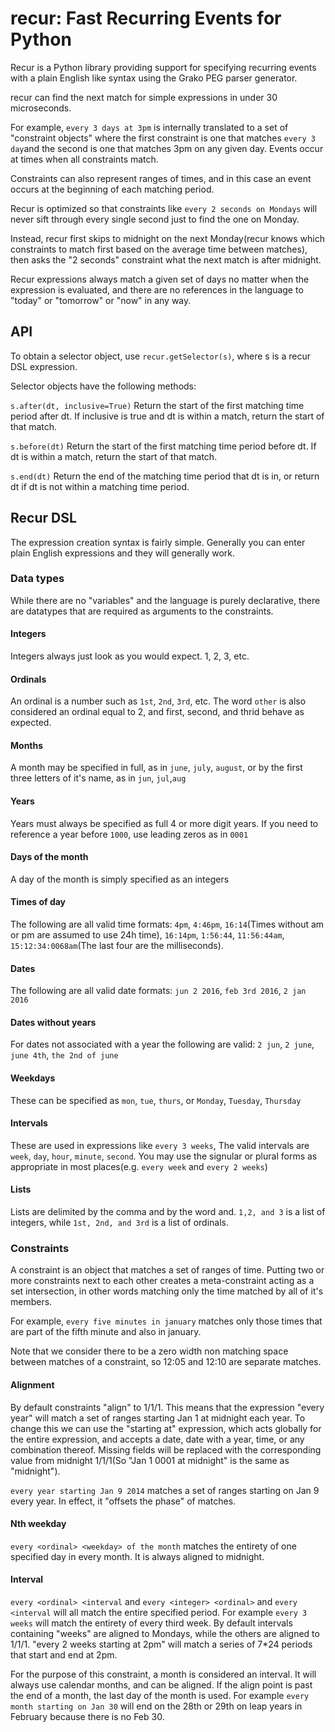 # recur: Fast Recurring Events for Python

Recur is a Python library providing support for specifying recurring events with a plain English like syntax using the Grako PEG parser generator.

recur can find the next match for simple expressions in under 30 microseconds.

For example, `every 3 days at 3pm`
is internally translated to a set of "constraint objects" where the first constraint is one that matches `every 3 day`and the second is one that matches 3pm on any given day. Events occur at times when all constraints match.

Constraints can also represent ranges of times, and in this case an event occurs at the beginning of each matching period.

Recur is optimized so that constraints like `every 2 seconds on Mondays` will never sift through every single second just to find the one on Monday.

Instead, recur first skips to midnight on the next Monday(recur knows which constraints to match first based on the average time between matches), then asks the "2 seconds" constraint what the next match is after midnight.

Recur expressions always match a given set of days no matter when the expression is evaluated, and there are no references in the language to "today" or "tomorrow" or "now" in any way.

## API
To obtain a selector object, use `recur.getSelector(s)`, where s is a recur DSL expression.

Selector objects have the following methods:

`s.after(dt, inclusive=True)`
Return the start of the first matching time period after dt. If inclusive is true and dt is within a match, return the start of that match.

`s.before(dt)` Return the start of the first matching time period before dt. If dt is within a match, return the start of that match.

`s.end(dt)`
Return the end of the matching time period that dt is in, or return dt if dt is not within a matching time period.


## Recur DSL
The expression creation syntax is fairly simple. Generally you can enter plain English expressions and they will generally work.


### Data types
While there are no "variables" and the language is purely declarative, there are datatypes that are required as arguments to the constraints.

#### Integers
Integers always just look as you would expect. 1, 2, 3, etc.

#### Ordinals
An ordinal is a number  such as `1st`, `2nd`, `3rd`, etc. The word `other` is also considered an ordinal equal to 2, and first, second, and thrid behave as expected.

#### Months
A month may be specified in full, as in `june`, `july`, `august`, or by the first three letters of it's name, as in `jun`, `jul`,`aug`

#### Years
Years must always be specified as full 4 or more digit years. If you need to reference a year before `1000`, use leading zeros as in `0001`

#### Days of the month
A day of the month is simply specified as an integers

#### Times of day
The following are all valid time formats: `4pm`, `4:46pm`, `16:14`(Times without am or pm are assumed to use 24h time),
`16:14pm`, `1:56:44`, `11:56:44am`, `15:12:34:0068am`(The last four are the milliseconds).

#### Dates
The following are all valid date formats: `jun 2 2016`, `feb 3rd 2016`, `2 jan 2016`

#### Dates without years
For dates not associated with a year the following are valid: `2 jun`, `2 june`, `june 4th`, `the 2nd of june`

#### Weekdays
These can be specified as `mon`, `tue`, `thurs`, or `Monday`, `Tuesday`, `Thursday`

#### Intervals
These are used in expressions like `every 3 weeks`, The valid intervals are `week`, `day`, `hour`, `minute`, `second`.
You may use the signular or plural forms as appropriate in most places(e.g. `every week` and `every 2 weeks`)


#### Lists
Lists are delimited by the comma and by the word and. `1,2, and 3` is a list of integers, while `1st, 2nd, and 3rd` is a list of ordinals.


### Constraints
A constraint is an object that matches a set of ranges of time. Putting two or more constraints next to each other creates a meta-constraint acting as a set intersection, in other words matching only the time matched by all of it's members.

For example, `every five minutes in january` matches only those times that are part of the fifth minute and also in january.

Note that we consider there to be a zero width non matching space between matches of a constraint, so 12:05 and 12:10 are separate matches.

#### Alignment
By default constraints "align" to 1/1/1. This means that the expression "every year" will match a set of ranges starting Jan 1 at midnight each year. To change this we can use the "starting at" expression, which acts globally for the entire expression, and accepts a date, date with a year, time, or any combination thereof. Missing fields will be replaced with the corresponding value from midnight 1/1/1(So "Jan 1 0001 at midnight" is the same as "midnight").

`every year starting Jan 9 2014` matches a set of ranges starting on Jan 9 every year. In effect, it "offsets the phase" of matches.

#### Nth weekday
`every <ordinal> <weekday> of the month` matches the entirety of one specified day in every month. It is always aligned to midnight.

#### Interval
`every <ordinal> <interval` and `every <integer> <ordinal>` and `every <interval` will all match the entire specified period.
For example `every 3 weeks` will match the entirety of every third week. By default intervals containing "weeks" are aligned to Mondays, while the others are aligned to 1/1/1. "every 2 weeks starting at 2pm" will match a series of 7*24 periods that start and end at 2pm.

For the purpose of this constraint, a month is considered an interval. It will always use calendar months, and can be aligned. If the align point is past the end of a month, the last day of the month is used. For example `every month starting on Jan 30` will end on the 28th or 29th on leap years in February because there is no Feb 30.

